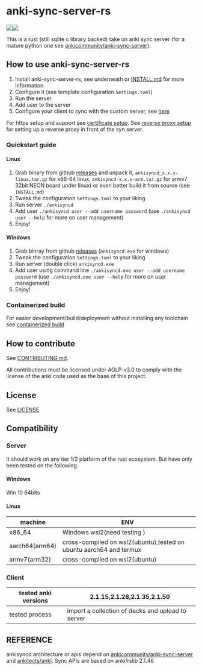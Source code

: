 # anki-sync-server-rs

[![](https://img.shields.io/github/v/release/ankicommunity/anki-sync-server-rs)](https://github.com/ankicommunity/anki-sync-server-rs/releases/latest)[![](https://img.shields.io/github/last-commit/ankicommunity/anki-sync-server-rs)]()

This is a rust (still sqlite c library backed) take on anki sync server (for a mature python one see [ankicommunity/anki-sync-server](https://github.com/ankicommunity/anki-sync-server)).


## How to use anki-sync-server-rs

1. Install anki-sync-server-rs, see underneath or [INSTALL.md](docs/INSTALL.md) for more information.
2. Configure it (see template configuration `Settings.toml`)
3. Run the server
4. Add user to the server
5. Configure your client to sync with the custom server, see [here](docs/ANKI_CLIENTS_SETUP.md)

For https setup and support see [certificate setup](docs/CERTS.md).
See [reverse proxy setup](docs/REVERSE_PROXY.md) for setting up a reverse proxy in front of the syn server.


### Quickstart guide

#### Linux

1. Grab binary from github [releases](https://github.com/ankicommunity/anki-sync-server-rs/releases) and unpack it, `ankisyncd_x.x.x-linux.tar.gz` for x86-64 linux, `ankisyncd-x.x.x-arm.tar.gz` for armv7 32bit NEON board under linux) or even better build it from source (see `INSTALL.md`)
2. Tweak the configuration `Settings.toml` to your liking
3. Run server `./ankisyncd`
4. Add user `./ankisyncd user --add username password` (use `./ankisyncd user --help` for more on user management)
5. Enjoy!

#### Windows

1. Grab binray from github [releases](https://github.com/ankicommunity/anki-sync-server-rs/releases) (`ankisyncd.exe` for windows)
2. Tweak the configuration `Settings.toml` to your liking
3. Run server (double click) `ankisyncd.exe`
4. Add user using command line `./ankisyncd.exe user --add username password` (use `./ankisyncd.exe user --help` for more on user management)
5. Enjoy!

### Containerized build

For easier development/build/deployment without installing any toolchain see [containerized build](docs/CONTAINER.md)

## How to contribute

See [CONTRIBUTING.md](CONTRIBUTING.md).

All contributions must be licensed under AGLP-v3.0 to comply with the license of the anki code used as the base of this project.

## License

See [LICENSE](LICENSE)


## Compatibility

### Server

It should work on any tier 1/2 platform of the rust ecosystem.
But have only been tested on the following.

#### Windows

Win 10 64bits

#### Linux

|machine|ENV|
|----|----|
|x86_64|Windows wsl2(need testing )|
|aarch64(arm64)|cross-compiled on wsl2(ubuntu),tested on ubuntu aarch64 and termux|
|armv7(arm32)|cross-compiled on wsl2(ubuntu)|


### Client

|tested anki versions|2.1.15,2.1.28,2.1.35,2.1.50|
|----|----|
|tested process| import a collection of decks and upload to server|


## REFERENCE
ankisyncd architecture or apis depend on [ankicommunity/anki-sync-server](https://github.com/ankicommunity/anki-sync-server) and
[ankitects/anki](https://github.com/ankitects/anki).
Sync APIs are based on anki/rslib 2.1.46
